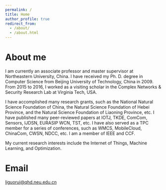 ```yaml
---
permalink: /
title: Home
author_profile: true
redirect_from: 
  - /about/
  - /about.html
---
```



# About me

I am currently an associate professor and master supervisor at Northeastern University, China. I have received my Ph. D. degree in Computer Science from Beijing University of Technology, China in 2009. From 2015 to 2016, I worked as a visiting scholar in the Complex Networks & Security Research Lab at Virginia Tech, USA. 

I have accomplished many research grants, such as the National Natural Science Foundation of China, the Natural Science Foundation of Hebei Province, and the Natural Science Foundation of Liaoning Province, etc. I have published many peer-reviewed papers at IOTJ, TKDE, ComCom, Sensors, IJDSN, EURASIP WCN, TST, etc. I have also served as a TPC member for a series of conferences, such as WMCS, MobileCloud, ChinaCom, CWSN, NDCC, etc. I am a member of IEEE and CCF. 

My current research interests include the Internet of Things, Machine Learning, and Optimization.

# Email
liguorui@qhd.neu.edu.cn
